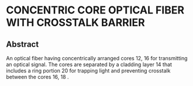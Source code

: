 # CONCENTRIC CORE OPTICAL FIBER WITH CROSSTALK BARRIER

## Abstract
An optical fiber having concentrically arranged cores 12, 16 for transmitting an optical signal. The cores are separated by a cladding layer 14 that includes a ring portion 20 for trapping light and preventing crosstalk between the cores 16, 18 .